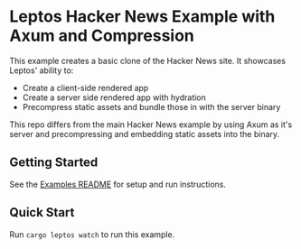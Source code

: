 # Leptos Hacker News Example with Axum and Compression

This example creates a basic clone of the Hacker News site. It showcases Leptos' ability to:
- Create a client-side rendered app
- Create a server side rendered app with hydration
- Precompress static assets and bundle those in with the server binary

This repo differs from the main Hacker News example by using Axum as it's server and precompressing and embedding static assets into the binary.

## Getting Started

See the [Examples README](../README.md) for setup and run instructions.

## Quick Start

Run `cargo leptos watch` to run this example.
